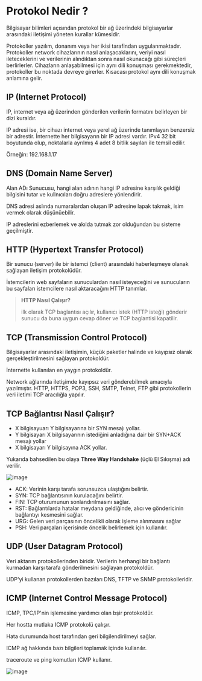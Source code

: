 # Protokol Nedir ?
Bilgisayar bilimleri açısından protokol bir ağ üzerindeki bilgisayarlar arasındaki iletișimi yöneten kurallar kümesidir.

Protokoller yazılım, donanım veya her ikisi tarafindan uygulanmaktadır. Protokoller network cihazlarının nasıl anlaşacaklarını, veriyi nasıl ileteceklerini ve verilerinin alındıktan sonra nasıl okunacağı gibi süreçleri berlirlerler.
Cihazların anlaşabilmesi için aynı dili konuşması gerekmektedir, protokoller bu noktada devreye girerler. Kısacası protokol aynı dili konuşmak anlamına gelir.

## IP (Internet Protocol)
IP, internet veya ağ üzerinden gönderilen verilerin formatını belirleyen bir dizi kuraldır.

IP adresi ise, bir cihazı internet veya yerel ağ üzerinde tanımlayan benzersiz bir adrestir. İnternette her bilgisayarın bir IP adresi vardır.
IPv4 32 bit boyutunda olup, noktalarla ayrılmış 4 adet 8 bitlik sayıları ile temsil edilir.

Örneğin: 192.168.1.17

## DNS (Domain Name Server)
Alan ADı Sunucusu, hangi alan adının hangi IP adresine karşılık geldiği bilgisini tutar ve kullnıcıları doğru adreslere yönlendirir.

DNS adresi aslında numaralardan oluşan IP adresine lapak takmak, isim vermek olarak düşünüebilir.

IP adreslerini ezberlemek ve akılda tutmak zor olduğundan bu sisteme geçilmiştir.

## HTTP (Hypertext Transfer Protocol)
Bir sunucu (server) ile bir istemci (client) arasındaki haberleşmeye olanak sağlayan iletişim protokolüdür.

İstemcilerin web sayfaların sunuculardan nasıl isteyeceğini ve sunucuların bu sayfaları istemcilere nasıl aktaracağını HTTP tanımlar.

> **HTTP Nasıl Çalışır?**
> 
>ilk olarak TCP baglantısı açılır, kullanıcı istek (HTTP isteği) gönderir sunucu da buna uygun cevap döner ve TCP baglantisi kapatilir.


## TCP (Transmission Control Protocol)
Bilgisayarlar arasındaki iletişimin, küçük paketler halinde ve kayıpsız olarak gerçekleştirilmesini sağlayan protokoldür.

İnternette kullanılan en yaygın protokoldür.

Network ağlarında iletişimde kayıpsız veri gönderebilmek amacıyla yazılmıştır. HTTP, HTTPS, POP3, SSH, SMTP, Telnet, FTP gibi protokollerin veri iletimi TCP aracılığla yapılır.

## TCP Bağlantısı Nasıl Çalışır?

- X bilgisayuarı Y bilgisayarına bir SYN mesajı yollar.
- Y bilgisayarı X bilgisayarının istediğini anladığına dair bir SYN+ACK mesajı yollar
- X bilgisayarı Y bilgisayına ACK yollar.

Yukarıda bahsedilen bu olaya **Three Way Handshake** (üçlü El Sıkışma) adı verilir. 

![image](https://github.com/kutayozturk/dos-ddos-saldiri-savunma/assets/94574681/dff9e5c6-97db-4c31-a3f9-faf88dba8014)

- ACK: Verinin karşı tarafa sorunsuzca ulaştığını belirtir.
- SYN: TCP bağlantısının kurulacağını belirtir.
- FIN: TCP oturumunun sonlandırılmasını sağlar.
- RST: Bağlantılarda hatalar meydana geldiğinde, alıcı ve göndericinin bağlantıyı kesmesini sağlar.
- URG: Gelen veri parçasının öncelikli olarak işleme alınmasını sağlar
- PSH: Veri parçaları içerisinde öncelik belirlemek için kullanılır.

## UDP (User Datagram Protocol)

Veri aktarım protokollerinden biridir. Verilerin herhangi bir bağlantı kurmadan karşı tarafa gönderilmesini sağlayan protokoldür.

UDP'yi kullanan protokollerden bazıları DNS, TFTP ve SNMP protokolleridir.

## ICMP (Internet Control Message Protocol)

ICMP, TPC/IP'nin işlemesine yardımcı olan bşir protokoldür.

Her hostta mutlaka ICMP protokolü çalışır.

Hata durumunda host tarafından geri bilgilendirilmeyi sağlar.

ICMP ağ hakkında bazı bilgileri toplamak içinde kullanılır.

traceroute ve ping komutları ICMP kullanır.

![image](https://github.com/kutayozturk/dos-ddos-saldiri-savunma/assets/94574681/cfdce281-5164-487a-bc67-a24cca0e0930)

